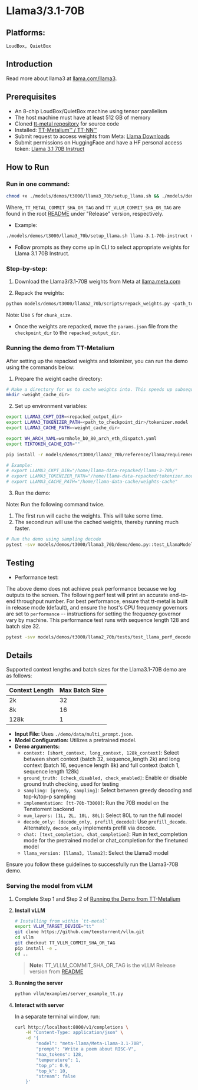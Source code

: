 # Llama3/3.1-70B

## Platforms:
    LoudBox, QuietBox

## Introduction

Read more about llama3 at [llama.com/llama3](https://www.llama.com/models/llama-3/).

## Prerequisites

- An 8-chip LoudBox/QuietBox machine using tensor parallelism
- The host machine must have at least 512 GB of memory
- Cloned [tt-metal repository](https://github.com/tenstorrent/tt-metal) for source code
- Installed: [TT-Metalium™ / TT-NN™](https://github.com/tenstorrent/tt-metal/blob/main/INSTALLING.md)
- Submit request to access weights from Meta: [Llama Downloads](https://www.llama.com/llama-downloads)
- Submit permissions on HuggingFace and have a HF personal access token: [Llama 3.1 70B Instruct](https://huggingface.co/meta-llama/Llama-3.1-70B-Instruct)

## How to Run

### Run in one command:
```bash
chmod +x ./models/demos/t3000/llama3_70b/setup_llama.sh && ./models/demos/t3000/llama3_70b/setup_llama.sh <MODEL_TYPE> <TT_METAL_COMMIT_SHA_OR_TAG> <TT_VLLM_COMMIT_SHA_OR_TAG>
```

Where, `TT_METAL_COMMIT_SHA_OR_TAG` and `TT_VLLM_COMMIT_SHA_OR_TAG` are found in the root [README](/README.md#llms) under "Release" version, respectively.

- Example:

```bash
./models/demos/t3000/llama3_70b/setup_llama.sh llama-3.1-70b-instruct v0.54.0-rc2 953161188c50f10da95a88ab305e23977ebd3750
```

- Follow prompts as they come up in CLI to select appropriate weights for Llama 3.1 70B Instruct.


### Step-by-step:

1. Download the Llama3/3.1-70B weights from Meta at [llama.meta.com](https://llama.meta.com/)

2. Repack the weights:

```bash
python models/demos/t3000/llama2_70b/scripts/repack_weights.py <path_to_checkpoint_dir> <repacked_output_dir> <chunk_size>
```

Note: Use `5` for `chunk_size`.

- Once the weights are repacked, move the `params.json` file from the `checkpoint_dir` to the `repacked_output_dir`.

### Running the demo from TT-Metalium

After setting up the repacked weights and tokenizer, you can run the demo using the commands below:

1. Prepare the weight cache directory:
```bash
# Make a directory for us to cache weights into. This speeds up subsequent runs.
mkdir <weight_cache_dir>
```

2. Set up environment variables:

```bash
export LLAMA3_CKPT_DIR=<repacked_output_dir>
export LLAMA3_TOKENIZER_PATH=<path_to_checkpoint_dir>/tokenizer.model  # Path needs to include the tokenizer.model file
export LLAMA3_CACHE_PATH=<weight_cache_dir>

export WH_ARCH_YAML=wormhole_b0_80_arch_eth_dispatch.yaml
export TIKTOKEN_CACHE_DIR=""

pip install -r models/demos/t3000/llama2_70b/reference/llama/requirements.txt

# Example:
# export LLAMA3_CKPT_DIR="/home/llama-data-repacked/llama-3-70b/"
# export LLAMA3_TOKENIZER_PATH="/home/llama-data-repacked/tokenizer.model"
# export LLAMA3_CACHE_PATH="/home/llama-data-cache/weights-cache"
```

3. Run the demo:

Note: Run the following command twice.
1. The first run will cache the weights. This will take some time.
2. The second run will use the cached weights, thereby running much faster.

```bash
# Run the demo using sampling decode
pytest -svv models/demos/t3000/llama3_70b/demo/demo.py::test_LlamaModel_demo[wormhole_b0-True-device_params0-short_context-check_disabled-sampling-tt-70b-T3000-80L-decode_only-trace_mode_on-text_completion-llama3]
```

## Testing

- Performance test:

The above demo does not achieve peak performance because we log outputs to the screen. The following perf test will print an accurate end-to-end throughput number.
For best performance, ensure that tt-metal is built in release mode (default), and ensure the host's CPU frequency governors are set to `performance` -- instructions for setting the frequency governor vary by machine.
This performance test runs with sequence length 128 and batch size 32.

```bash
pytest -svv models/demos/t3000/llama2_70b/tests/test_llama_perf_decode.py::test_Llama_perf_host[wormhole_b0-True-device_params0-gen128-llama3]
```

## Details

Supported context lengths and batch sizes for the Llama3.1-70B demo are as follows:

| Context Length | Max Batch Size |
|----------------|----------------|
| 2k             | 32             |
| 8k             | 16             |
| 128k           | 1              |

- **Input File:** Uses `./demo/data/multi_prompt.json`.
- **Model Configuration:** Utilizes a pretrained model.
- **Demo arguments:**
  - `context: [short_context, long_context, 128k_context]`: Select between short context (batch 32, sequence_length 2k) and long context (batch 16, sequence length 8k) and full context (batch 1, sequence length 128k)
  - `ground_truth: [check_disabled, check_enabled]`: Enable or disable ground truth checking, used for testing
  - `sampling: [greedy, sampling]`: Select between greedy decoding and top-k/top-p sampling
  - `implementation: [tt-70b-T3000]`: Run the 70B model on the Tenstorrent backend
  - `num_layers: [1L, 2L, 10L, 80L]`: Select 80L to run the full model
  - `decode_only: [decode_only, prefill_decode]`: Use `prefill_decode`. Alternately, `decode_only` implements prefill via decode.
  - `chat: [text_completion, chat_completion]`: Run in text_completion mode for the pretrained model or chat_completion for the finetuned model
  - `llama_version: [llama3, llama2]`: Select the Llama3 model

Ensure you follow these guidelines to successfully run the Llama3-70B demo.

### Serving the model from vLLM

1. Complete Step 1 and Step 2 of [Running the Demo from TT-Metalium](#running-the-demo-from-tt-metalium)

2. **Install vLLM**

    ```bash
    # Installing from within `tt-metal`
    export VLLM_TARGET_DEVICE="tt"
    git clone https://github.com/tenstorrent/vllm.git
    cd vllm
    git checkout TT_VLLM_COMMIT_SHA_OR_TAG
    pip install -e .
    cd ..
    ```

    > **Note:** TT_VLLM_COMMIT_SHA_OR_TAG is the vLLM Release version from [README](/README.md#llms)

3. **Running the server**

    ```bash
    python vllm/examples/server_example_tt.py
    ```

4. **Interact with server**

    In a separate terminal window, run:

    ```bash
    curl http://localhost:8000/v1/completions \
        -H "Content-Type: application/json" \
        -d '{
            "model": "meta-llama/Meta-Llama-3.1-70B",
            "prompt": "Write a poem about RISC-V",
            "max_tokens": 128,
            "temperature": 1,
            "top_p": 0.9,
            "top_k": 10,
            "stream": false
        }'
    ```
